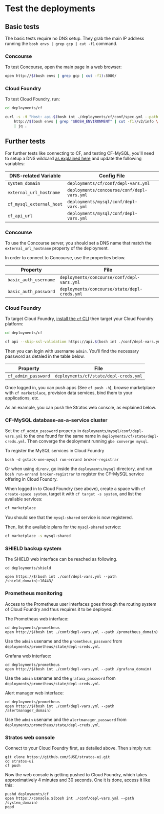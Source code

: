 # Test the deployments

## Basic tests

The basic tests require no DNS setup. They grab the main IP address running
the `bosh envs | grep gcp | cut -f1` command.

### Concourse

To test Concourse, open the main page in a web browser:

```bash
open http://$(bosh envs | grep gcp | cut -f1):8080/
```

### Cloud Foundry

To test Cloud Foundry, run:

```bash
cd deployments/cf

curl -s -H "Host: api.$(bosh int ./deployments/cf/conf/spec.yml --path /deployment_vars/system_domain)" \
    http://$(bosh envs | grep "$BOSH_ENVIRONMENT" | cut -f1)/v2/info \
    | jq .
```


## Further tests

For further tests like connecting to CF, and testing CF-MySQL, you'll need to
setup a DNS wildcard [as explained here](./reference.md#set-dns-wildcard)
and update the following variables:

 DNS-related Variable    | Config File
-------------------------|-------------------------------------
`system_domain`          | `deployments/cf/conf/depl-vars.yml`
`external_url_hostname`  | `deployments/concourse/conf/depl-vars.yml`
`cf_mysql_external_host` | `deployments/mysql/conf/depl-vars.yml`
`cf_api_url`             | `deployments/mysql/conf/depl-vars.yml`


### Concourse

To use the Concourse server, you should set a DNS name that match the
`external_url_hostname` property of the deployment.

In order to connect to Concourse, use the properties below.

Property              | File
----------------------|----------------------------------------------
`basic_auth_username` | `deployments/concourse/conf/depl-vars.yml`
`basic_auth_password` | `deployments/concourse/state/depl-creds.yml`

### Cloud Foundry

To target Cloud Foundry, [install the `cf` CLI](http://docs.cloudfoundry.org/cf-cli/install-go-cli.html)
then target your Cloud Foundry platform:

```bash
cd deployments/cf

cf api --skip-ssl-validation https://api.$(bosh int ./conf/depl-vars.yml --path /system_domain)
```

Then you can login with username `admin`. You'll find the necessary password
as detaled in the table below.

Property              | File
----------------------|---------------------------------------
`cf_admin_password`   | `deployments/cf/state/depl-creds.yml`

Once logged in, you can push apps (See `cf push -h`), browse marketplace with
`cf marketplace`, provision data services, bind them to your applications,
etc.

As an example, you can push the Stratos web console, as explained below.


### CF-MySQL database-as-a-service cluster

Set the `cf_admin_password` property in `deployments/mysql/conf/depl-vars.yml`
to the one found for the same name in `deployments/cf/state/depl-creds.yml`.
Then converge the deployment running `gbe converge mysql`.

To register the MySQL services in Cloud Foundry

```
bosh -d gstack-one-mysql run-errand broker-registrar
```

Or when using `direnv`, go inside the `deployments/mysql` directory, and run
`bosh run-errand broker-registrar` to register the CF-MySQL service offering
in Cloud Foundry.

When logged in to Cloud Foundry (see above), create a space with
`cf create-space system`, target it with `cf target -s system`, and list the
available services:

```bash
cf marketplace
```

You should see that the `mysql-shared` service is now registered.

Then, list the available plans for the `mysql-shared` service:

```bash
cf marketplace -s mysql-shared
```


### SHIELD backup system

The SHIELD web interface can be reached as following.

```
cd deployments/shield

open https://$(bosh int ./conf/depl-vars.yml --path /shield_domain):10443/
```


### Prometheus monitoring

Access to the Prometheus user interfaces goes through the routing system of
Cloud Foundry and thus requires it to be deployed.

The Prometheus web interface:

```
cd deployments/prometheus
open http://$(bosh int ./conf/depl-vars.yml --path /prometheus_domain)
```

Use the `admin` usename and the `prometheus_password` from
`deployments/prometheus/state/depl-creds.yml`.

Grafana web interface:

```
cd deployments/prometheus
open http://$(bosh int ./conf/depl-vars.yml --path /grafana_domain)
```

Use the `admin` usename and the `grafana_password` from
`deployments/prometheus/state/depl-creds.yml`.

Alert manager web interface:

```
cd deployments/prometheus
open http://$(bosh int ./conf/depl-vars.yml --path /alertmanager_domain)
```

Use the `admin` usename and the `alertmanager_password` from
`deployments/prometheus/state/depl-creds.yml`.


### Stratos web console

Connect to your Cloud Foundry first, as detailed above. Then simply run:

```
git clone https://github.com/SUSE/stratos-ui.git
cd stratos-ui
cf push
```

Now the web console is getting pushed to Cloud Foundry, which takes
approximatively 4 minutes and 30 seconds. One it is done, access it like this:

```
pushd deployments/cf
open https://console.$(bosh int ./conf/depl-vars.yml --path /system_domain)
popd
```
